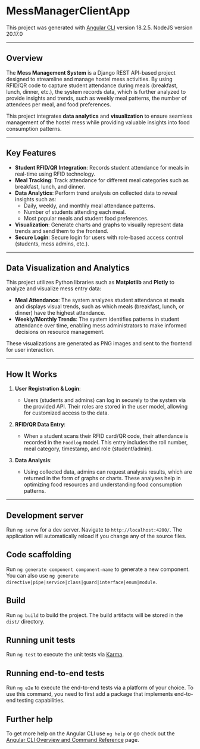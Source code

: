 # MessManagerClientApp

This project was generated with [Angular CLI](https://github.com/angular/angular-cli) version 18.2.5.
NodeJS version 20.17.0

---

## Overview

The **Mess Management System** is a Django REST API-based project designed to streamline and manage hostel mess activities. By using RFID/QR code to capture student attendance during meals (breakfast, lunch, dinner, etc.), the system records data, which is further analyzed to provide insights and trends, such as weekly meal patterns, the number of attendees per meal, and food preferences.

This project integrates **data analytics** and **visualization** to ensure seamless management of the hostel mess while providing valuable insights into food consumption patterns. 

---

## **Key Features**

- **Student RFID/QR Integration**: Records student attendance for meals in real-time using RFID technology.
- **Meal Tracking**: Track attendance for different meal categories such as breakfast, lunch, and dinner.
- **Data Analytics**: Perform trend analysis on collected data to reveal insights such as:
  - Daily, weekly, and monthly meal attendance patterns.
  - Number of students attending each meal.
  - Most popular meals and student food preferences.
- **Visualization**: Generate charts and graphs to visually represent data trends and send them to the frontend.
- **Secure Login**: Secure login for users with role-based access control (students, mess admins, etc.).
  
---

## **Data Visualization and Analytics**

This project utilizes Python libraries such as **Matplotlib** and **Plotly** to analyze and visualize mess entry data:

- **Meal Attendance**: The system analyzes student attendance at meals and displays visual trends, such as which meals (breakfast, lunch, or dinner) have the highest attendance.
- **Weekly/Monthly Trends**: The system identifies patterns in student attendance over time, enabling mess administrators to make informed decisions on resource management.

These visualizations are generated as PNG images and sent to the frontend for user interaction.

---

## **How It Works**

1. **User Registration & Login**:
   - Users (students and admins) can log in securely to the system via the provided API. Their roles are stored in the user model, allowing for customized access to the data.

2. **RFID/QR Data Entry**:
   - When a student scans their RFID card/QR code, their attendance is recorded in the `Foodlog` model. This entry includes the roll number, meal category, timestamp, and role (student/admin).

3. **Data Analysis**:
   - Using collected data, admins can request analysis results, which are returned in the form of graphs or charts. These analyses help in optimizing food resources and understanding food consumption patterns.

---

## Development server

Run `ng serve` for a dev server. Navigate to `http://localhost:4200/`. The application will automatically reload if you change any of the source files.

## Code scaffolding

Run `ng generate component component-name` to generate a new component. You can also use `ng generate directive|pipe|service|class|guard|interface|enum|module`.

## Build

Run `ng build` to build the project. The build artifacts will be stored in the `dist/` directory.

## Running unit tests

Run `ng test` to execute the unit tests via [Karma](https://karma-runner.github.io).

## Running end-to-end tests

Run `ng e2e` to execute the end-to-end tests via a platform of your choice. To use this command, you need to first add a package that implements end-to-end testing capabilities.

## Further help

To get more help on the Angular CLI use `ng help` or go check out the [Angular CLI Overview and Command Reference](https://angular.dev/tools/cli) page.
